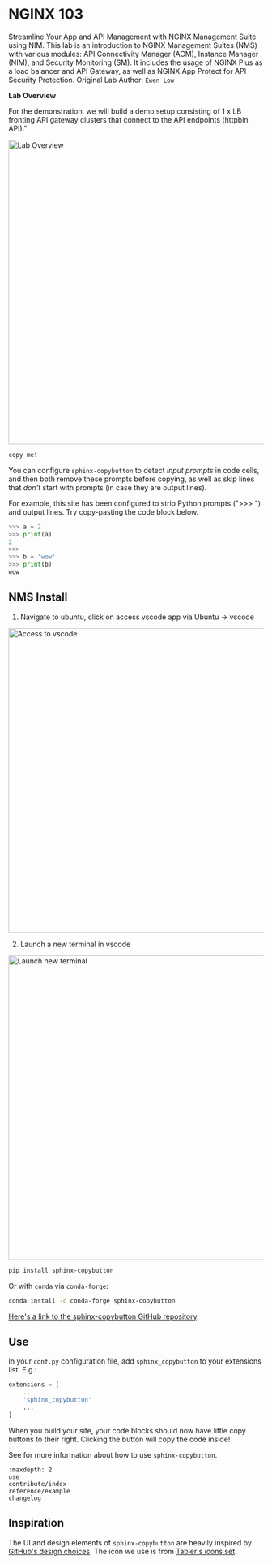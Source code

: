 # NGINX 103

Streamline Your App and API Management with NGINX Management Suite using NIM. This lab is an introduction to NGINX Management Suites (NMS) with various modules: API Connectivity Manager (ACM), Instance Manager (NIM), and Security Monitoring (SM). It includes the usage of NGINX Plus as a load balancer and API Gateway, as well as NGINX App Protect for API Security Protection.
Original Lab Author: `Ewen Low`

**Lab Overview**

For the demonstration, we will build a demo setup consisting of 1 x LB fronting API gateway clusters that connect to the API endpoints (httpbin API)."

<img width="600" alt="Lab Overview" src="https://github.com/donchai/nginx-103/assets/6828772/fa05f8f8-ff1f-49e7-acc7-c42ff16d95f5">

```bash
copy me!
```
You can configure `sphinx-copybutton` to detect *input prompts* in code
cells, and then both remove these prompts before copying, as well as skip
lines that *don't* start with prompts (in case they are output lines).

For example, this site has been configured to strip Python prompts (">>> ") and output lines.
Try copy-pasting the code block below.

```python
>>> a = 2
>>> print(a)
2
>>>
>>> b = 'wow'
>>> print(b)
wow
```

## NMS Install

1. Navigate to ubuntu, click on access vscode app via Ubuntu -> vscode
<img width="600" alt="Access to vscode" src="https://github.com/donchai/nginx-103/assets/6828772/348600fe-e57d-4f76-83ed-4e1e8bb0903d">

2. Launch a new terminal in vscode
<img width="600" alt="Launch new terminal" src="https://github.com/donchai/nginx-103/assets/6828772/5eb59509-2747-4ef6-9bb2-37720cd22456">

```bash
pip install sphinx-copybutton
```

Or with `conda` via `conda-forge`:

```bash
conda install -c conda-forge sphinx-copybutton
```

[Here's a link to the sphinx-copybutton GitHub repository](https://github.com/ExecutableBookProject/sphinx-copybutton).

## Use

In your `conf.py` configuration file, add `sphinx_copybutton` to your
extensions list. E.g.:

```python
extensions = [
    ...
    'sphinx_copybutton'
    ...
]
```

When you build your site, your code blocks should now have little copy buttons
to their right. Clicking the button will copy the code inside!

See [](use.md) for more information about how to use `sphinx-copybutton`.

```{toctree}
:maxdepth: 2
use
contribute/index
reference/example
changelog
```

## Inspiration

The UI and design elements of `sphinx-copybutton` are heavily inspired by [GitHub's design choices](https://primer.style).
The icon we use is from [Tabler's icons set](https://tablericons.com/).
